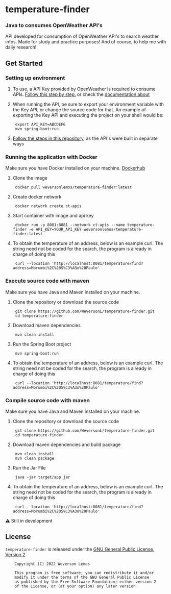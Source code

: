 # temperature-finder

### Java to consumes OpenWeather API's

API developed for consumption of OpenWeather API's to search weather infos. Made for study and practice purposes! And of course, to help me with daily research!

## Get Started

### Setting up environment

1. To use, a API Key provided by OpenWeather is required to consume APIs.  [Follow this step by step.](https://openweathermap.org/api/one-call-3) or check the [documentation about](https://openweathermap.org/appid)

2. When running the API, be sure to export your environment variable with the Key API, or change the source code for that. An example of exporting the Key API and executing the project on your shell would be:

        export API_KEY=ABCDEFG
        mvn spring-boot:run 

3. [Follow the steps in this repository](https://github.com/WeversonL/geocode-finder), as the API's were built in separate ways

### Running the application with Docker

Make sure you have Docker installed on your machine. [Dockerhub](https://hub.docker.com/r/weversonlemos/temperature-finder)

1. Clone the image

        docker pull weversonlemos/temperature-finder:latest

2. Create docker network

        docker network create ct-apis

3. Start container with image and api key

        docker run -p 8081:8081 --network ct-apis --name temperature-finder -e API_KEY=YOUR_API_KEY weversonlemos/temperature-finder:latest

3. To obtain the temperature of an address, below is an example curl. The string need not be coded for the search, the program is already in charge of doing this

        curl --location 'http://localhost:8081/temperature/find?address=Morumbi%2C%20S%C3%A3o%20Paulo'

### Execute source code with maven

Make sure you have Java and Maven installed on your machine.

1. Clone the repository or download the source code

        git clone https://github.com/WeversonL/temperature-finder.git
        cd temperature-finder

2. Download maven dependencies

        mvn clean install

3. Run the Spring Boot project

        mvn spring-boot:run

4. To obtain the temperature of an address, below is an example curl. The string need not be coded for the search, the program is already in charge of doing this

        curl --location 'http://localhost:8081/temperature/find?address=Morumbi%2C%20S%C3%A3o%20Paulo'

### Compile source code with maven

Make sure you have Java and Maven installed on your machine.

1. Clone the repository or download the source code

        git clone https://github.com/WeversonL/temperature-finder.git
        cd temperature-finder

2. Download maven dependencies and build package

        mvn clean install
        mvn clean package

3. Run the Jar File

        java -jar target/app.jar

4. To obtain the temperature of an address, below is an example curl. The string need not be coded for the search, the program is already in charge of doing this

        curl --location 'http://localhost:8081/temperature/find?address=Morumbi%2C%20S%C3%A3o%20Paulo'

⚠️ Still in development

## License

`temperature-finder` is released under the [GNU General Public License, Version 2](LICENSE)
    
        Copyright (C) 2022 Weverson Lemos

        This program is free software; you can redistribute it and/or
        modify it under the terms of the GNU General Public License
        as published by the Free Software Foundation; either version 2
        of the License, or (at your option) any later version
